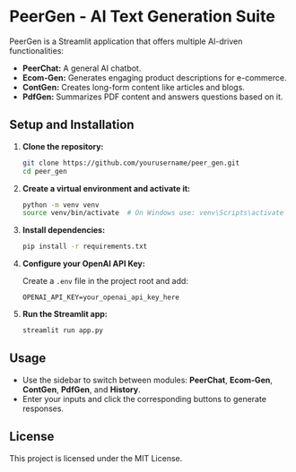 # PeerGen - AI Text Generation Suite

PeerGen is a Streamlit application that offers multiple AI-driven functionalities:
- **PeerChat:** A general AI chatbot.
- **Ecom-Gen:** Generates engaging product descriptions for e-commerce.
- **ContGen:** Creates long-form content like articles and blogs.
- **PdfGen:** Summarizes PDF content and answers questions based on it.

## Setup and Installation

1. **Clone the repository:**
   ```bash
   git clone https://github.com/yourusername/peer_gen.git
   cd peer_gen
   ```

2. **Create a virtual environment and activate it:**
   ```bash
   python -m venv venv
   source venv/bin/activate  # On Windows use: venv\Scripts\activate
   ```

3. **Install dependencies:**
   ```bash
   pip install -r requirements.txt
   ```

4. **Configure your OpenAI API Key:**

   Create a `.env` file in the project root and add:
   ```env
   OPENAI_API_KEY=your_openai_api_key_here
   ```

5. **Run the Streamlit app:**
   ```bash
   streamlit run app.py
   ```

## Usage

- Use the sidebar to switch between modules: **PeerChat**, **Ecom-Gen**, **ContGen**, **PdfGen**, and **History**.
- Enter your inputs and click the corresponding buttons to generate responses.

## License

This project is licensed under the MIT License.
